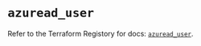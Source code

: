 # `azuread_user`

Refer to the Terraform Registory for docs: [`azuread_user`](https://registry.terraform.io/providers/hashicorp/azuread/2.38.0/docs/resources/user).
